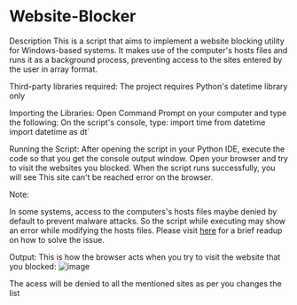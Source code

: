 # Website-Blocker
Description
This is a script that aims to implement a website blocking utility for Windows-based systems. It makes use of the computer's hosts files and runs it as a background process, preventing access to the sites entered by the user in array format.

Third-party libraries required:
The project requires Python's datetime library only

Importing the Libraries:
Open Command Prompt on your computer and type the following: On the script's console, type: import time from datetime import datetime as dt`

Running the Script:
After opening the script in your Python IDE, execute the code so that you get the console output window. Open your browser and try to visit the websites you blocked. When the script runs successfully, you will see This site can't be reached error on the browser.

Note:

In some systems, access to the computers's hosts files maybe denied by default to prevent malware attacks. So the script while executing may show an error while modifying the hosts files. Please visit [here](https://www.technipages.com/windows-access-denied-when-modifying-hosts-or-lmhosts-file) for a brief readup on how to solve the issue.

Output:
This is how the browser acts when you try to visit the website that you blocked:
![image](https://user-images.githubusercontent.com/104532876/213894787-8f294cc0-f668-4c07-a1c4-3fc71fdfec8a.png)

The acess will be denied to all the mentioned sites as per you changes the list
